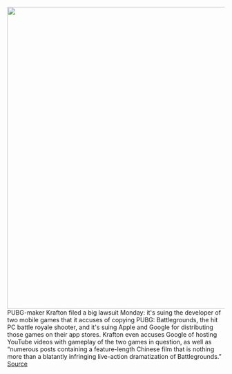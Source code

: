 <img src='https://cdn.vox-cdn.com/thumbor/VTI1bf6drMYjBRJCrDyGXvVYwX8=/0x0:1168x657/1200x800/filters:focal(491x236:677x422)/cdn.vox-cdn.com/uploads/chorus_image/image/70386272/PUBG_CPP_2_1168x657.0.jpeg' width='700px' /><br/>
PUBG-maker Krafton filed a big lawsuit Monday: it's suing the developer of two mobile games that it accuses of copying PUBG: Battlegrounds, the hit PC battle royale shooter, and it's suing Apple and Google for distributing those games on their app stores. Krafton even accuses Google of hosting YouTube videos with gameplay of the two games in question, as well as “numerous posts containing a feature-length Chinese film that is nothing more than a blatantly infringing live-action dramatization of Battlegrounds.”
<a href='https://www.theverge.com/2022/1/13/22882796/pubg-developer-krafton-suing-apple-google-garena-free-fire-max'> Source <a/>